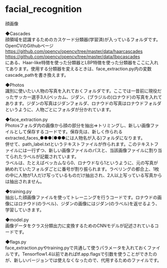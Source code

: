 # facial_recognition
顔画像

◆Cascades<br/>
顔領域を認識するためのカスケード分類器(学習済)が入っているフォルダです。<br/>
OpenCVのGithubページ<br/>
https://github.com/opencv/opencv/tree/master/data/haarcascades<br/>
https://github.com/opencv/opencv/tree/master/data/lbpcascades<br/>
にある、Haar-like特徴を使った分類器とLBP特徴を使った分類器をここに入れてあります。使用する分類器を変えるときは、face_extraction.py内の変数cascade_pathを書き換えます。<br/>


◆Photos<br/>
識別に使いたい人物の写真を入れておくフォルダです。ここでは一昔前に現役だったサッカー選手3人(ベッカム、ジダン、(ブラジルの)ロナウド)の写真を入れてあります。ジダンの写真はジダンフォルダ、ロナウドの写真はロナウドフォルダというように、人物ごとにフォルダが分かれています。<br/>

◆face_extraction.py<br/>
Photosフォルダ内の画像から顔の部分を抽出⇒トリミングし、新しい画像ファイルとして保存するコードです。保存先は、新しく作られるextracted_faces_●●●(●●●には人物名が入る)フォルダになります。<br/>
併せて、path_label.txtというテキストファイルが作られます。このテキストファイルには一行ずつ、新しい画像ファイルのパスと、当該画像ファイルに割り当てられたラベルが記載されています。<br/>
ラベルは、たとえばベッカムなら0、ロナウドなら1というように、元の写真が納めれていたフォルダごとに番号が割り振られます。ラベリングの都合上、1枚の中に人物が1人だけ写っているものだけ抽出され、2人以上写っている写真からは抽出されません。<br/>

◆training.py<br/>
抽出した顔画像ファイルを使ってトレーニングを行うコードです。ロナウドの画像にはロナウド(のラベル)、ジダンの画像にはジダン(のラベル)を返せるよう、学習していきます。<br/>

◆model.py<br/>
画像データをクラス分類出力に変換するためのCNNモデルが記述されているコードです。<br/>
 
◆flags.py<br/>
face_extraction.pyやtraining.pyで共通して使うパラメータを入れておくファイルです。Tensorflow1.4以前であればtf.app.flagsで引数を使うことができたのが、新しいバージョンでは使えなくなったので、代用するためのファイルです。<br/>

